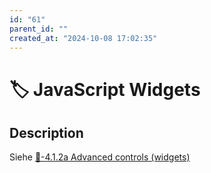 ```yaml
---
id: "61"
parent_id: ""
created_at: "2024-10-08 17:02:35"
---
```


# 🏷️ JavaScript Widgets

## Description

Siehe [📜-4.1.2a Advanced controls (widgets)](/en/wcag/4.1.2a-advanced-controls-widgets)